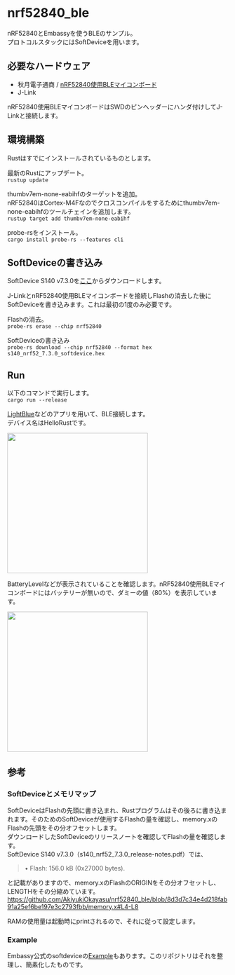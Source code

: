 # nrf52840_ble

nRF52840とEmbassyを使うBLEのサンプル。  
プロトコルスタックにはSoftDeviceを用います。

## 必要なハードウェア

- 秋月電子通商 / [nRF52840使用BLEマイコンボード](https://akizukidenshi.com/catalog/g/gK-17484/)
- J-Link

nRF52840使用BLEマイコンボードはSWDのピンヘッダーにハンダ付けしてJ-Linkと接続します。

## 環境構築

Rustはすでにインストールされているものとします。  

最新のRustにアップデート。  
`rustup update`

thumbv7em-none-eabihfのターゲットを追加。  
nRF52840はCortex-M4Fなのでクロスコンパイルをするためにthumbv7em-none-eabihfのツールチェインを追加します。  
`rustup target add thumbv7em-none-eabihf`

probe-rsをインストール。  
`cargo install probe-rs --features cli`

## SoftDeviceの書き込み

SoftDevice S140 v7.3.0を[ここ](https://www.nordicsemi.com/Products/Development-software/s140/download)からダウンロードします。  

J-LinkとnRF52840使用BLEマイコンボードを接続しFlashの消去した後にSoftDeviceを書き込みます。これは最初の1度のみ必要です。　　

Flashの消去。  
`probe-rs erase --chip nrf52840`

SoftDeviceの書き込み  
`probe-rs download --chip nrf52840 --format hex s140_nrf52_7.3.0_softdevice.hex`

## Run

以下のコマンドで実行します。  
`cargo run --release`

[LightBlue](https://punchthrough.com/lightblue/)などのアプリを用いて、BLE接続します。  
デバイス名はHelloRustです。  

<img src="https://github.com/AkiyukiOkayasu/nrf52840_ble/assets/6957368/dd3b86b6-4a69-46b8-8a9b-b510f27c1f04" width="320px">

BatteryLevelなどが表示されていることを確認します。nRF52840使用BLEマイコンボードにはバッテリーが無いので、ダミーの値（80%）を表示しています。  

<img src="https://github.com/AkiyukiOkayasu/nrf52840_ble/assets/6957368/dc2c0cb6-d70a-42e2-8644-67456c05b39a" width="320px">

## 参考

### SoftDeviceとメモリマップ

SoftDeviceはFlashの先頭に書き込まれ、Rustプログラムはその後ろに書き込まれます。そのためのSoftDeviceが使用するFlashの量を確認し、memory.xのFlashの先頭をその分オフセットします。  
ダウンロードしたSoftDeviceのリリースノートを確認してFlashの量を確認します。  
SoftDevice S140 v7.3.0（s140_nrf52_7.3.0_release-notes.pdf）では、　　

> • Flash: 156.0 kB (0x27000 bytes).

と記載がありますので、memory.xのFlashのORIGINをその分オフセットし、LENGTHをその分縮めています。
<https://github.com/AkiyukiOkayasu/nrf52840_ble/blob/8d3d7c34e4d218fab91a25ef6be197e3c2793fbb/memory.x#L4-L8>

RAMの使用量は起動時にprintされるので、それに従って設定します。

### Example

Embassy公式のsoftdeviceの[Example](https://github.com/embassy-rs/nrf-softdevice/blob/master/examples/src/bin/ble_bas_peripheral.rs)もあります。このリポジトリはそれを整理し、簡素化したものです。
